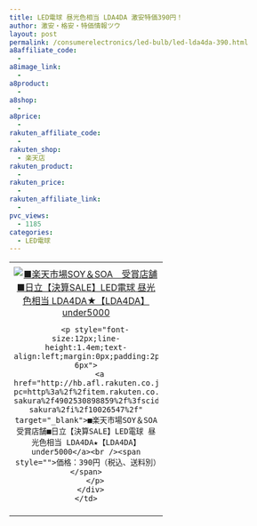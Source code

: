 ```yaml
---
title: LED電球 昼光色相当 LDA4DA 激安特価390円！
author: 激安・格安・特価情報ツウ
layout: post
permalink: /consumerelectronics/led-bulb/led-lda4da-390.html
a8affiliate_code:
  - 
a8image_link:
  - 
a8product:
  - 
a8shop:
  - 
a8price:
  - 
rakuten_affiliate_code:
  - 
rakuten_shop:
  - 楽天店
rakuten_product:
  - 
rakuten_price:
  - 
rakuten_affiliate_link:
  - 
pvc_views:
  - 1185
categories:
  - LED電球
---
```

<table border="0" cellpadding="0" cellspacing="0">
  <tr>
    <td valign="top">
      <div style="border:1px none;margin:0px;padding:6px 0px;width:260px;text-align:center;float:left">
        <a href="http://hb.afl.rakuten.co.jp/hgc/032817d8.7540390b.039d1316.5bf322fe/?pc=http%3a%2f%2fitem.rakuten.co.jp%2fkaden-sakura%2f4902530898859%2f%3fscid%3daf_link_tbl&m=http%3a%2f%2fm.rakuten.co.jp%2fkaden-sakura%2fi%2f10026547%2f" target="_blank"><img src="http://hbb.afl.rakuten.co.jp/hgb/?pc=http%3a%2f%2fthumbnail.image.rakuten.co.jp%2f%400_mall%2fkaden-sakura%2fcabinet%2fgazou06%2flda4d-a.jpg%3f_ex%3d240x240&m=http%3a%2f%2fthumbnail.image.rakuten.co.jp%2f%400_mall%2fkaden-sakura%2fcabinet%2fgazou06%2flda4d-a.jpg" alt="■楽天市場SOY＆SOA　受賞店舗■日立【決算SALE】LED電球 昼光色相当 LDA4DA★【LDA4DA】under5000" border="0" style="margin:0px;padding:0px" /></a> 
        
        <p style="font-size:12px;line-height:1.4em;text-align:left;margin:0px;padding:2px 6px">
          <a href="http://hb.afl.rakuten.co.jp/hgc/032817d8.7540390b.039d1316.5bf322fe/?pc=http%3a%2f%2fitem.rakuten.co.jp%2fkaden-sakura%2f4902530898859%2f%3fscid%3daf_link_tbl&m=http%3a%2f%2fm.rakuten.co.jp%2fkaden-sakura%2fi%2f10026547%2f" target="_blank">■楽天市場SOY＆SOA　受賞店舗■日立【決算SALE】LED電球 昼光色相当 LDA4DA★【LDA4DA】under5000</a><br /><span style="">価格：390円（税込、送料別）</span>
        </p>
      </div>
    </td>
  </tr>
</table>